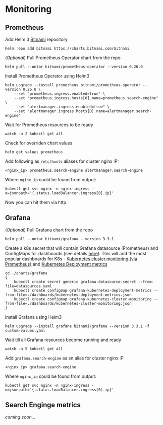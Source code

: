 # Monitoring

## Prometheus

Add Helm 3 [Bitnami](https://hub.helm.sh/charts/bitnami) repository

    helm repo add bitnami https://charts.bitnami.com/bitnami

(_Optional_) Pull Prometheus Operator chart from the repo

    helm pull --untar bitnami/prometheus-operator --version 0.26.0

Install Prometheus Operator using Helm3

    helm upgrade --install prometheus bitnami/prometheus-operator --version 0.26.0 \
        --set "prometheus.ingress.enabled=true" \
        --set "prometheus.ingress.hosts[0].name=prometheus.search-engine" \
        --set "alertmanager.ingress.enabled=true" \
        --set "alertmanager.ingress.hosts[0].name=alertmanager.search-engine"

Wait for Prometheus resources to be ready

    watch -n 2 kubectl get all

Check for overriden chart values

    helm get values prometheus

Add following as `/etc/hosts` aliases for cluster nginx IP:

    <nginx_ip> prometheus.search-engine alertmanager.search-engine

Where `nginx_ip` could be found from output:

    kubectl get svc nginx -n nginx-ingress -o=jsonpath='{.status.loadBalancer.ingress[0].ip}'

Now you can hit them via http

## Grafana

(_Optional_) Pull Grafana chart from the repo

    helm pull --untar bitnami/grafana --version 3.3.1

Create a k8s secret that will contain Grafana datasource (Prometheus)
and ConfigMaps for dashboards (see details [here](https://hub.helm.sh/charts/bitnami/grafana)).
This will add the most popular dashboards for K8s -
[Kubernetes cluster monitoring (via Prometheus)](https://grafana.com/grafana/dashboards/315)
and [Kubernetes Deployment metrics](https://grafana.com/grafana/dashboards/741)

    cd ./charts/grafana
    {
        kubectl create secret generic grafana-datasource-secret --from-file=datasources.yaml
        kubectl create configmap grafana-kubernetes-deployment-metrics --from-file=./dashboards/kubernetes-deployment-metrics.json
        kubectl create configmap grafana-kubernetes-cluster-monitoring --from-file=./dashboards/kubernetes-cluster-monitoring.json
    }

Install Grafana using Helm3

    helm upgrade --install grafana bitnami/grafana --version 3.3.1 -f custom-values.yaml

Wait till all Grafana resources become running and ready

    watch -n 5 kubectl get all

Add `grafana.search-engine` as an alias for cluster nginx IP

    <nginx_ip> grafana.search-engine

Where `nginx_ip` could be found from output:

    kubectl get svc nginx -n nginx-ingress -o=jsonpath='{.status.loadBalancer.ingress[0].ip}'

## Search Enginge metrics

_coming soon..._
